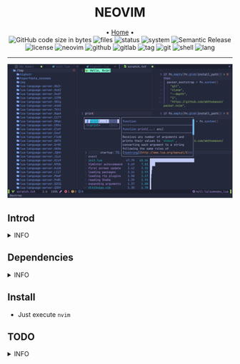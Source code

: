 <h1 align="center">NEOVIM</h1>

<div align="center">
  <span> • </span>
	<a href="https://oeyoews.github.io/nvim">Home</a>
  <span> • </span>
</div>

<div align="center">
<img alt="GitHub code size in bytes" src="https://img.shields.io/github/languages/code-size/oeyoews/nvim?label=Size&logo=git&style=flat-square">
<img src="https://img.shields.io/github/directory-file-count/oeyoews/nvim?color=green&label=Files&logo=Gnu&logoColor=violet&style=flat-square" alt="files">
<img src="https://img.shields.io/badge/Maintain-Yes-blueviolet.svg?style=flat-square&logo=Chakra-Ui&color=90E59A&logoColor=green" alt="status" >
<img src="https://img.shields.io/badge/System-Linux-white.svg?style=flat-square&logo=linux&logoColor=white&color=BB9AF7" alt="system">
<img src="https://img.shields.io/badge/%20%20%F0%9F%93%A6%F0%9F%9A%80-Semantic-e10079.svg?style=flat-square" alt="Semantic Release"/>
<img src="https://img.shields.io/badge/License-GPL--3.0-green.svg?style=flat-square&logo=GNU&color=df967f&label=License" alt="license">
<img src="https://img.shields.io/badge/Neovim-0.7.0-blueviolet.svg?style=flat-square&logo=Neovim&color=90E59A&logoColor=green" alt="neovim">
<img src="https://img.shields.io/badge/Github-Yes-green.svg?style=flat-square&logo=github&label=Github&logoColor=cyan" alt="github">
<img src="https://img.shields.io/badge/Gitlab-Yes-ffcc00.svg?style=flat-square&logo=gitlab&label=Gitlab" alt="gitlab">
<img src="https://img.shields.io/gitlab/v/tag/oeyoews/nvim?color=green&logo=FastAPI&style=flat-square" alt="tag">
<img src="https://img.shields.io/badge/GIT-Yes-green.svg?style=flat-square&logo=git&label=GIT" alt="git">
<img src="https://img.shields.io/badge/Shell-zsh-white.svg?style=flat-square&logo=Gnu-Bash&logoColor=9ECE6A&color=BB9AF7" alt="shell">
<img src="https://img.shields.io/badge/Lang-lua-blueviolet.svg?style=flat-square&logo=lua&color=90E59A&logoColor=blue" alt="lang">

<hr>

<img src="img/2022-06-17-01-20-01.png" width=512/>

</div>

## Introd

<details>
<summary>INFO</summary>

```
 ┏━━━━━━━━━━━━━━━━━━━━━━━━━━━━━━━━━━━━━━━━━━━━━━━━━━━┓
 ┃   ┏━━━━━━━━┓                         ┏━━━━━━━━┓   ┃
 ┃   ┃ NEOVIM ┃────────────────────────►┃ 0.7.0+ ┃   ┃
 ┃   ┗━━━━━━━━┛                         ┗━━━━┯━━━┛   ┃
 ┃                                           │       ┃
 ┃                                           │       ┃
 ┃   ┏━━━━━━━━━━━━━━━━━━┓                    │       ┃
 ┃   ┃ ├── CHANGELOG.md ┃                    │       ┃
 ┃   ┃ ├── _config.yml  ┃                    │       ┃
 ┃   ┃ ├── img          ┃                    │       ┃
 ┃   ┃ ├── init.lua     ┃                    │       ┃
 ┃   ┃ ├── install.sh   ┃                    │       ┃
 ┃   ┃ ├── lua          ┃                    │       ┃
 ┃   ┃ ├── Makefile     ┃◄───────────────────┘       ┃
 ┃   ┃ ├── package.json ┃                            ┃
 ┃   ┃ ├── plugin       ┃                            ┃
 ┃   ┃ ├── README.md    ┃                            ┃
 ┃   ┃ ├── Ultisnips    ┃                            ┃
 ┃   ┃ └── yarn.lock    ┃                            ┃
 ┃   ┗━━━━━━━━━━━━━━━━━━┛                            ┃
 ┗━━━━━━━━━━━━━━━━━━━━━━━━━━━━━━━━━━━━━━━━━━━━━━━━━━━┛
```

</details>

## Dependencies

<details>
<summary>INFO</summary>

* python-pynvim
* python
* kitty
* noto-font-emoji
* nodejs
* fzf
* ranger
* shellcheck

</details>

## Install

* Just execute `nvim`

## TODO

<details>
<summary>INFO</summary>

* [ ] cursor shake for null-ls
* [x] vim-plug or packer.nvim index probleb
* [x] config setting conflict
* [ ] integrate husky and (prettier)
* [x] highlight paraness
* [ ] learn lightspeed
* [x] learn use visual-line multi curline
* [?] json add double how effect config
* [ ] add format stylua by ci/cd
* [x] insert mode to hide cursorline
* [x] automatically install filetype server when first open
* [ ] bug: treesitter multi download
* [x] config opt(load)
* [x] learn packer, test packer automatically
* [x] format lua(include vim), this treesitter
* [x] learn lua: doom-nvim, nvchad to deeply look
* [x] add highlight symbols under cursor functions(terminal gnome support)
* [x] use packer.nvim to replace vim-plug
* [x] tidy vanilla.txt, maybe can write vanilla.markdown, last to txt
* [x] config tab space show in different filetype
* [x] move plugins/*.lua to lua folder, and to pure lua config
* [ ] add window number switch number(mousenum)
* [x] solve gitsign utf8
* [x] how to add templates in nvim
* [x] config norg table
* [x] config format
* [x] some sitution will cause error line repeat(maybe emoji or refresh time error)
  * [x] snowflake:  this emoji will cause this bug in kitty(only)

* [x] config new theme for material, like tilde,
* add shortkeys in vim to open browser html
* [?] fix the zh bug(maybe also is terminal)
* [x] add random banner and random color startup
  * <https://github.com/goolord/alpha-nvim/discussions/16#discussioncomment-2386902>
* first install automatically install
* [x] config dashboard
* [x] this emjoi shadow bug, maybe is kitty terminal(switch to wezterm compare)
* [x] some error tip from feline(active)
* [x] https://github.com/AstroNvim/AstroNvim, learn it option setting and lsp multi separate setting: fix lua global vim setting

</details>
